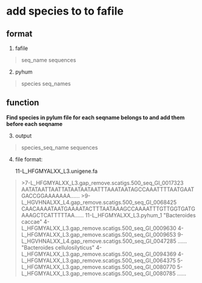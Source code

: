 # add species to to fafile


## format
1. fafile
>seq_name
>sequences
2. pyhum
>species
>seq_names

## function
**Find species in pylum file for each seqname belongs to and add them before each seqname**

3. output
>species_seq_name
>sequences
4. file format:

    11-L_HFGMYALXX_L3.unigene.fa
>\>7-L_HFGMYALXX_L3.gap_remove.scatigs.500_seq_GI_0017323
AATATAATTAATTATAATAATAATTTAAATAATAGCCAAATTTTAATGAATGACCGGAAAAAAA......
>\>9-L_HGVHNALXX_L4.gap_remove.scatigs.500_seq_GI_0068425
CAACAAAATAATGAAAATACTTTAATAAAGCCAAAATTTGTTGGTGATGAAAGCTCATTTTTAA......
    11-L_HFGMYALXX_L3.pyhum_1
>"Bacteroides caccae"	4-L_HFGMYALXX_L3.gap_remove.scatigs.500_seq_GI_0009630	4-L_HFGMYALXX_L3.gap_remove.scatigs.500_seq_GI_0009653	9-L_HGVHNALXX_L4.gap_remove.scatigs.500_seq_GI_0047285	......
>"Bacteroides cellulosilyticus"	4-L_HFGMYALXX_L3.gap_remove.scatigs.500_seq_GI_0094369	4-L_HFGMYALXX_L3.gap_remove.scatigs.500_seq_GI_0064375	5-L_HFGMYALXX_L3.gap_remove.scatigs.500_seq_GI_0080770	5-L_HFGMYALXX_L3.gap_remove.scatigs.500_seq_GI_0080785	......

